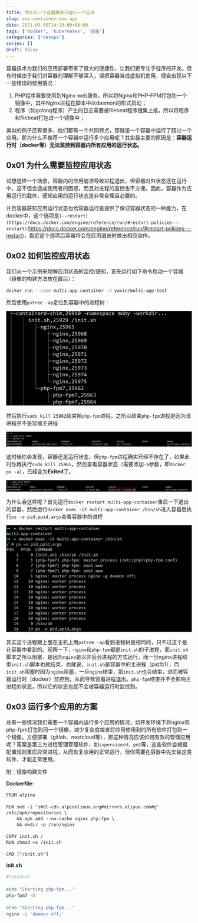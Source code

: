 ```yaml
---
title: 为什么一个容器推荐只运行一个应用
slug: one-container-one-app
date: 2021-03-05T14:20:00+08:00
tags: ['docker', 'kubernetes', '容器']
categories: ['devops']
series: []
draft: false
---
```


容器技术为我们的应用部署带来了很大的便捷性，让我们更专注于程序的开发。但有时候由于我们对容器的理解不够深入，误把容器当成虚拟机使用，便会出现以下一些错误的使用情况：

1. PHP程序需要使用到Nginx web服务，所以将Nginx和PHP-FPM打包到一个镜像中，其中Nginx进程在脚本中以daemon的形式启动；
2. 程序（如golang程序）产生的日志需要被filebeat程序搜集上报，所以将程序和filebeat打包进一个镜像中；

类似的例子还有很多，他们都有一个共同特点，那就是一个容器中运行了超过一个应用。那为什么不推荐一个容器中运行多个应用呢？其实最主要的原因是：**容器运行时（docker等）无法监控到容器内所有应用的运行状态。**

## 0x01 为什么需要监控应用状态

试想这样一个场景，容器内的应用崩溃导致进程退出，但容器对外状态还在运行中，这不但会造成使用者的困惑，而且对进程的监控也不方便。因此，容器作为应用运行的载体，感知应用的运行状态是非常合理且必要的。

并且容器获知应用运行状态也给容器运行是提供了保证容器状态的一种能力，在docker中，这个选项是`[--restart](https://docs.docker.com/engine/reference/run/#restart-policies---restart)`(https://docs.docker.com/engine/reference/run/#restart-policies---restart)，指定这个选项后容器将会在应用退出时做出相应动作。

## 0x02 如何监控应用状态

我们从一个示例来理解应用状态的监控/感知，首先运行如下命令启动一个容器（镜像的构建方法放在最后）：

```bash
docker run --name multi-app-container -d yaxin/multi-app-test
```

然后使用`pstree -ap`定位到容器中的进程树：

![one-container-one-app/Untitled.png](one-container-one-app/Untitled.png)

然后执行`sudo kill 25962`结束掉`php-fpm`进程，之所以结束`php-fpm`进程是因为该进程并不是容器主进程

![one-container-one-app/Untitled%201.png](one-container-one-app/Untitled%201.png)

这时候你会发现，容器还是运行状态，但`php-fpm`进程确实已经不存在了，如果此时你再执行`sudo kill 25965`，然后查看容器状态（需要添加`-a`参数，即`docker ps -a`），已经变为**Exited**了。

![one-container-one-app/Untitled%202.png](one-container-one-app/Untitled%202.png)

为什么会这样呢？首先运行`docker restart multi-app-container`重启一下退出的容器，然后运行`docker exec -it multi-app-container /bin/sh`进入容器后执行`ps -o pid,ppid,args`查看容器中的进程

![one-container-one-app/Untitled%203.png](one-container-one-app/Untitled%203.png)

其实这个进程跟上面在主机上用`pstree -ap`看到进程树是相同的，只不过这个是在容器中看到的。观察一下，`nginx`和`php-fpm`都是`init.sh`的子进程，而`init.sh`脚本之所以阻塞，是因为`nginx`是以非后台进程的方式运行，而一旦nginx进程结束`init.sh`脚本也就结束，也就说，`init.sh`是容器中的主进程（pid为1），而`init.sh`阻塞时因为`nginx`阻塞，一旦`nginx`结束，那`init.sh`也会结束，进而被容器运行时（docker）监控到，从而导致容器进程退出。`php-fpm`结束并不会影响主进程的状态，所以它的状态也就不会被容器运行时监控到。

## 0x03 运行多个应用的方案

总有一些情况我们需要一个容器内运行多个应用的情况，如开发环境下将nginx和php-fpm打包到同一个镜像，减少复杂度或者将应用使用到的所有软件打包到一个镜像，方便部署（gitlab、nextcloud等），那这种情况应该如何有效的管理应用呢？答案是第三方进程管理管理软件，如`supervisord`、`pm2`等，这些软件会根据配置规则重启异常进程，从而恢复应用的正常运行，但你需要在容器中先安装这类软件，才能正常使用。

附：镜像构建文件

**Dockerfile:**

```docker
FROM alpine

RUN sed -i 's#dl-cdn.alpinelinux.org#mirrors.aliyun.com#g' /etc/apk/repositories \
    && apk add --no-cache nginx php-fpm \
    && mkdir -p /run/nginx

COPY init.sh /
RUN chmod +x /init.sh

CMD ["/init.sh"]
```

**init.sh**

```bash
#!/bin/sh

echo "Starting php-fpm..."
php-fpm7 -D

echo "Starting php-fpm..."
nginx -g 'daemon off;'
```

